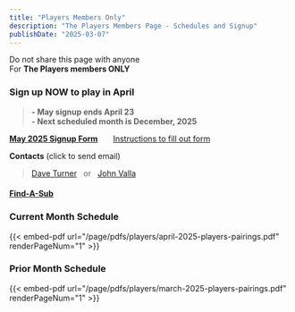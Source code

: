 ```yaml
---
title: "Players Members Only"
description: "The Players Members Page - Schedules and Signup"
publishDate: "2025-03-07"
---
```


Do not share this page with anyone\
For **The Players members ONLY**
### **Sign up NOW to play in April**
>**- May signup ends April 23**\
>**- Next scheduled month is December, 2025**

**[May 2025 Signup Form](/page/groups/players/signup)**  &nbsp;&nbsp;&nbsp;&nbsp;&nbsp;         [Instructions to fill out form](/page/groups/signupprocess)

**Contacts** (click to send email)
>[Dave Turner](mailto:turnerdb1@gmail.com)&nbsp;&nbsp; or &nbsp;&nbsp;[John Valla](mailto:johnrvalla@gmail.com)

#### [Find-A-Sub](mailto:zachsplace_1@msn.com,marc.appleman@gmail.com,rob.audette@yahoo.com,ebaroody@gardall.com,rbeerman@profitmasterdisplays.com,m.bowman@yahoo.com,deebroeman@yahoo.com,cgbrown60@gmail.com,fbutler239@gmail.com,rpchris@gmail.com,mdclayman62@gmail.com,sclements53@hotmail.com,bing11.crosby@gmail.com,Ddescalzi@seabridge.com,dpdoenges@gmail.com,Dubsfore@gmail.com,Brduck1@gmail.com,John@duken.com,fredduy@yahoo.com,jon.fausett@gmail.com,Rfelson@tpgrealty.com,douglasmferguson@gmail.com,ocwoodygill@AOL.com,deglassberg@gmail.com,michael@hpsi.biz,petercgriffith18@gmail.com,parkmodelpro@hotmail.com,Jack@Jthungerford.com,bobjankowitz@gmail.com,Kdjett10@yahoo.com,dickeogh@gmail.com,Drjkibby@gmail.com,jkinney65@gmail.com,meklein25@gmail.com,Hans.Kuss@gmail.com,jlande@genoapartner.com,Johnlane999@gmail.com,Jimlemay6@gmail.com,alan.levi@ATT.net,william.macmillan@td.com,Rsmartin627@gmail.com,Joematlack@msn.com,kmcder03@gmail.com,richmclaughlin@rogers.com,bmiles946@gmail.com,lpellicano82@gmail.com,jphillips109@New.RR.com,jpotenza@rocketmail.com,pulvera@me.com,4JohnRaffo@gmail.com,garyredelman@gmail.com,shirkmark@gmail.com,kensidman@gmail.com,m_Sullivan@att.net,rtabarrini@gmail.com,Doug2272@gmail.com,ptorrisi@me.com,john.trentos@gmail.com,turnerdb1@gmail.com,johnrvalla@gmail.com,Jackvanval@gmail.com,jw62254@aol.com)

### **Current Month Schedule**

{{< embed-pdf url="/page/pdfs/players/april-2025-players-pairings.pdf" renderPageNum="1" >}}

### **Prior Month Schedule**

{{< embed-pdf url="/page/pdfs/players/march-2025-players-pairings.pdf" renderPageNum="1" >}}
